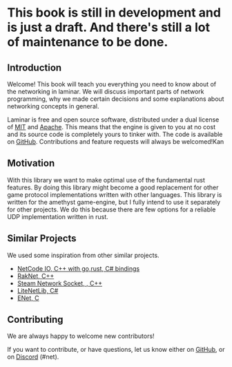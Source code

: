 # This book is still in development and is just a draft. And there's still a lot of maintenance to be done.

## Introduction

Welcome! This book will teach you everything you need to know about of the networking in laminar.
We will discuss important parts of network programming, why we made certain decisions and some explanations about networking concepts in general.

Laminar is free and open source software, distributed under a dual license of [MIT][ml]
and [Apache][al]. This means that the engine is given to you at no cost
and its source code is completely yours to tinker with. The code is available on
[GitHub][am]. Contributions and feature requests will always be welcomed!Kan

[ml]: https://github.com/amethyst/laminar/blob/master/docs/LICENSE-MIT
[al]: https://github.com/amethyst/laminar/blob/master/docs/LICENSE-APACHE
[am]: https://github.com/amethyst/laminar/tree/master

## Motivation
With this library we want to make optimal use of the fundamental rust features. 
By doing this library might become a good replacement for other game protocol implementations written with other languages. 
This library is written for the amethyst game-engine, but I fully intend to use it separately for other projects. 
We do this because there are few options for a reliable UDP implementation written in rust.

## Similar Projects
We used some inspiration from other similar projects.

- [NetCode IO, C++ with go,rust, C# bindings](https://github.com/networkprotocol/netcode.io)
- [RakNet, C++](https://github.com/SLikeSoft/SLikeNet)
- [Steam Network Socket, , C++](https://github.com/ValveSoftware/GameNetworkingSockets)
- [LiteNetLib, C#](https://github.com/RevenantX/LiteNetLib)
- [ENet, C](http://enet.bespin.org/)

## Contributing
We are always happy to welcome new contributors!

If you want to contribute, or have questions, let us know either on [GitHub][db], or on [Discord][di] (#net).

[di]: https://discord.gg/amethyst
[db]: https://github.com/amethyst/laminar/

